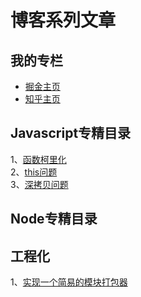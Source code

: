 # 博客系列文章

## 我的专栏
* [掘金主页](https://juejin.im/post/6867416989665591304)
* [知乎主页](https://www.zhihu.com/people/yinhaiying/posts)
## Javascript专精目录
1、[函数柯里化](https://github.com/yinhaiying/Blog/issues/1) <br/>
2、[this问题](https://github.com/yinhaiying/Blog/issues/2)<br/>
3、[深拷贝问题](https://github.com/yinhaiying/Blog/issues/3)

## Node专精目录

## 工程化
1、[实现一个简易的模块打包器](https://github.com/yinhaiying/Blog/issues/4)
